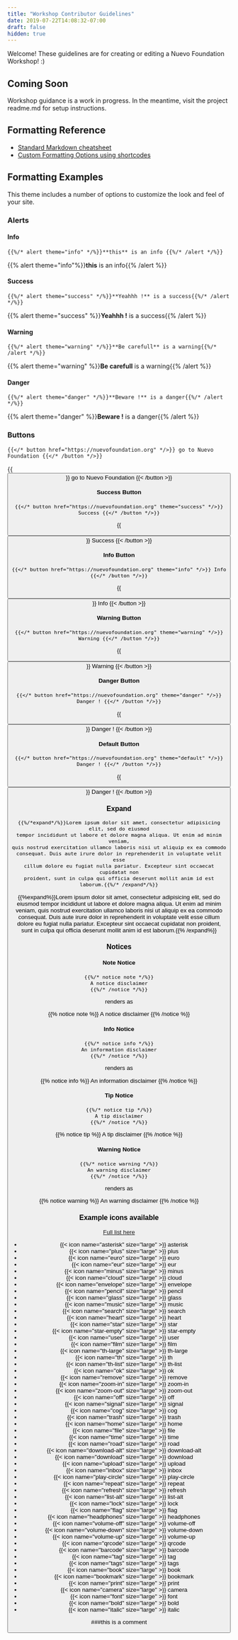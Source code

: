 ```yaml
---
title: "Workshop Contributor Guidelines"
date: 2019-07-22T14:08:32-07:00
draft: false
hidden: true
---
```


Welcome! These guidelines are for creating or editing a Nuevo Foundation Workshop! :)

## Coming Soon

Workshop guidance is a work in progress. In the meantime, visit the project readme.md for setup instructions.

## Formatting Reference

- [Standard Markdown cheatsheet](https://github.com/adam-p/markdown-here/wiki/Markdown-Cheatsheet)
- [Custom Formatting Options using shortcodes](shortcodes/)

## Formatting Examples

This theme includes a number of options to customize the look and feel of your site.

### Alerts

#### Info

    {{%/* alert theme="info" */%}}**this** is an info {{%/* /alert */%}}

{{% alert theme="info"%}}**this** is an info{{% /alert %}}

#### Success

    {{%/* alert theme="success" */%}}**Yeahhh !** is a success{{%/* /alert */%}}

{{% alert theme="success" %}}**Yeahhh !** is a success{{% /alert %}}

#### Warning

    {{%/* alert theme="warning" */%}}**Be carefull** is a warning{{%/* /alert */%}}

{{% alert theme="warning" %}}**Be carefull** is a warning{{% /alert %}}

#### Danger

    {{%/* alert theme="danger" */%}}**Beware !** is a danger{{%/* /alert */%}}

{{% alert theme="danger" %}}**Beware !** is a danger{{% /alert %}}

### Buttons

    {{</* button href="https://nuevofoundation.org" */>}} go to Nuevo Foundation {{</* /button */>}}

{{<button href="https://google.com" >}} go to Nuevo Foundation {{< /button >}}

#### Success Button

    {{</* button href="https://nuevofoundation.org" theme="success" */>}} Success {{</* /button */>}}

{{<button href="https://google.com" theme="success">}} Success {{< /button >}}

#### Info Button

    {{</* button href="https://nuevofoundation.org" theme="info" */>}} Info {{</* /button */>}}

{{<button href="https://google.com" theme="info">}} Info {{< /button >}}

#### Warning Button

    {{</* button href="https://nuevofoundation.org" theme="warning" */>}} Warning {{</* /button */>}}

{{<button href="https://google.com" theme="warning">}} Warning {{< /button >}}

#### Danger Button

    {{</* button href="https://nuevofoundation.org" theme="danger" */>}} Danger ! {{</* /button */>}}

{{<button href="https://google.com" theme="danger">}} Danger ! {{< /button >}}

#### Default Button

    {{</* button href="https://nuevofoundation.org" theme="default" */>}} Danger ! {{</* /button */>}}

{{<button href="https://google.com" theme="default">}} Danger ! {{< /button >}}

### Expand

    {{%/*expand*/%}}Lorem ipsum dolor sit amet, consectetur adipisicing elit, sed do eiusmod
    tempor incididunt ut labore et dolore magna aliqua. Ut enim ad minim veniam,
    quis nostrud exercitation ullamco laboris nisi ut aliquip ex ea commodo
    consequat. Duis aute irure dolor in reprehenderit in voluptate velit esse
    cillum dolore eu fugiat nulla pariatur. Excepteur sint occaecat cupidatat non
    proident, sunt in culpa qui officia deserunt mollit anim id est laborum.{{%/* /expand*/%}}

{{%expand%}}Lorem ipsum dolor sit amet, consectetur adipisicing elit, sed do eiusmod
tempor incididunt ut labore et dolore magna aliqua. Ut enim ad minim veniam,
quis nostrud exercitation ullamco laboris nisi ut aliquip ex ea commodo
consequat. Duis aute irure dolor in reprehenderit in voluptate velit esse
cillum dolore eu fugiat nulla pariatur. Excepteur sint occaecat cupidatat non
proident, sunt in culpa qui officia deserunt mollit anim id est laborum.{{% /expand%}}

### Notices

#### Note Notice

    {{%/* notice note */%}}
    A notice disclaimer
    {{%/* /notice */%}}

renders as

{{% notice note %}}
A notice disclaimer
{{% /notice %}}

#### Info Notice

    {{%/* notice info */%}}
    An information disclaimer
    {{%/* /notice */%}}

renders as

{{% notice info %}}
An information disclaimer
{{% /notice %}}

#### Tip Notice

    {{%/* notice tip */%}}
    A tip disclaimer
    {{%/* /notice */%}}

{{% notice tip %}}
A tip disclaimer
{{% /notice %}}

#### Warning Notice

    {{%/* notice warning */%}}
    An warning disclaimer
    {{%/* /notice */%}}

renders as

{{% notice warning %}}
An warning disclaimer
{{% /notice %}}

### Example icons available

[Full list here](shortcodes/icon)

- {{< icon name="asterisk" size="large" >}} asterisk
- {{< icon name="plus" size="large" >}} plus
- {{< icon name="euro" size="large" >}} euro
- {{< icon name="eur" size="large" >}} eur
- {{< icon name="minus" size="large" >}} minus
- {{< icon name="cloud" size="large" >}} cloud
- {{< icon name="envelope" size="large" >}} envelope
- {{< icon name="pencil" size="large" >}} pencil
- {{< icon name="glass" size="large" >}} glass
- {{< icon name="music" size="large" >}} music
- {{< icon name="search" size="large" >}} search
- {{< icon name="heart" size="large" >}} heart
- {{< icon name="star" size="large" >}} star
- {{< icon name="star-empty" size="large" >}} star-empty
- {{< icon name="user" size="large" >}} user
- {{< icon name="film" size="large" >}} film
- {{< icon name="th-large" size="large" >}} th-large
- {{< icon name="th" size="large" >}} th
- {{< icon name="th-list" size="large" >}} th-list
- {{< icon name="ok" size="large" >}} ok
- {{< icon name="remove" size="large" >}} remove
- {{< icon name="zoom-in" size="large" >}} zoom-in
- {{< icon name="zoom-out" size="large" >}} zoom-out
- {{< icon name="off" size="large" >}} off
- {{< icon name="signal" size="large" >}} signal
- {{< icon name="cog" size="large" >}} cog
- {{< icon name="trash" size="large" >}} trash
- {{< icon name="home" size="large" >}} home
- {{< icon name="file" size="large" >}} file
- {{< icon name="time" size="large" >}} time
- {{< icon name="road" size="large" >}} road
- {{< icon name="download-alt" size="large" >}} download-alt
- {{< icon name="download" size="large" >}} download
- {{< icon name="upload" size="large" >}} upload
- {{< icon name="inbox" size="large" >}} inbox
- {{< icon name="play-circle" size="large" >}} play-circle
- {{< icon name="repeat" size="large" >}} repeat
- {{< icon name="refresh" size="large" >}} refresh
- {{< icon name="list-alt" size="large" >}} list-alt
- {{< icon name="lock" size="large" >}} lock
- {{< icon name="flag" size="large" >}} flag
- {{< icon name="headphones" size="large" >}} headphones
- {{< icon name="volume-off" size="large" >}} volume-off
- {{< icon name="volume-down" size="large" >}} volume-down
- {{< icon name="volume-up" size="large" >}} volume-up
- {{< icon name="qrcode" size="large" >}} qrcode
- {{< icon name="barcode" size="large" >}} barcode
- {{< icon name="tag" size="large" >}} tag
- {{< icon name="tags" size="large" >}} tags
- {{< icon name="book" size="large" >}} book
- {{< icon name="bookmark" size="large" >}} bookmark
- {{< icon name="print" size="large" >}} print
- {{< icon name="camera" size="large" >}} camera
- {{< icon name="font" size="large" >}} font
- {{< icon name="bold" size="large" >}} bold
- {{< icon name="italic" size="large" >}} italic

###this is a comment
